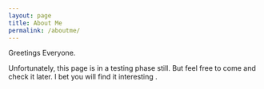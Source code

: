 ```yaml
---
layout: page
title: About Me
permalink: /aboutme/
---
```


Greetings Everyone. 

Unfortunately, this page is in a testing phase still. But feel free to come and check it later. I bet you will find it interesting .
